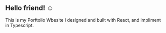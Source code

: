 
## Hello friend! ☺️

This is my Porftolio Wbesite I designed and built with React, and impliment in Typescript.

### 
